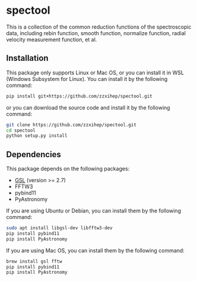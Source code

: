 # spectool

This is a collection of the common reduction functions of the spectroscopic data, including rebin function, smooth function, normalize function, radial velocity measurement function, et al.

## Installation

This package only supports Linux or Mac OS, or you can install it in WSL (Windows Subsystem for Linux). You can install it by the following command:

```bash
pip install git+https://github.com/zzxihep/spectool.git
```

or you can download the source code and install it by the following command:

```bash
git clone https://github.com/zzxihep/spectool.git
cd spectool
python setup.py install
```

## Dependencies

This package depends on the following packages:

- [GSL](https://www.gnu.org/software/gsl/) (version >= 2.7)
- FFTW3
- pybind11
- PyAstronomy

If you are using Ubuntu or Debian, you can install them by the following command:

```bash
sudo apt install libgsl-dev libfftw3-dev
pip install pybind11
pip install PyAstronomy
```

If you are using Mac OS, you can install them by the following command:

```bash
brew install gsl fftw
pip install pybind11
pip install PyAstronomy
```
